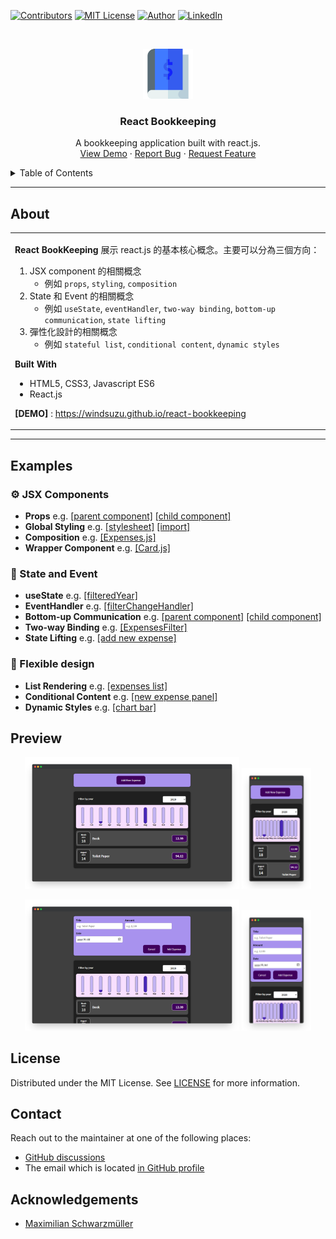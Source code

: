 <!--
*** Thanks for checking out the react-bookkeeping. If you have a suggestion
*** that would make this better, please fork the repo and create a pull request
*** or simply open an issue with the tag "enhancement".
*** Thanks again! Now go create something AMAZING! :D
***
*** To avoid retyping too much info. Do a search and replace for the following:
*** github_username (that is "windsuzu"), repo_name (that is "react-bookkeeping"), project_title, project_description
-->

<!-- [![Issues][issues-shield]][issues-url] -->
<!-- [![PR Welcome][pr-welcome-shield]](#contributing) -->
[![Contributors][contributors-shield]][contributors-url]
[![MIT License][license-shield]][license-url]
[![Author][author-shield]][author-url]
[![LinkedIn][linkedin-shield]][linkedin-url]


<!-- PROJECT LOGO -->
<br />
<p align="center">
  <a href="https://windsuzu.github.io/react-bookkeeping">
    <img src="public/logo.png" alt="Bookkeeping icons created by Freepik - Flaticon" width="80" height="80">
  </a>

  <h3 align="center">React Bookkeeping</h3>

  <p align="center">
    A bookkeeping application built with react.js. 
    <br />
    <a href="https://windsuzu.github.io/react-bookkeeping">View Demo</a>
    ·
    <a href="https://github.com/windsuzu/react-bookkeeping/issues">Report Bug</a>
    ·
    <a href="https://github.com/windsuzu/react-bookkeeping/issues">Request Feature</a>
  </p>
</p>


<details>
<summary>Table of Contents</summary>

* [About](#about)
* [Examples](#examples)
  * [**⚙️ JSX Components**](#️-jsx-components)
  * [**🚥 State and Event**](#-state-and-event)
  * [**💪 Flexible design**](#-flexible-design)
* [Preview](#preview)
* [License](#license)
* [Contact](#contact)
* [Acknowledgements](#acknowledgements)

</details>

---

<!-- ABOUT THE PROJECT -->
## About

<table>
<tr>
<td>

**React BookKeeping** 展示 react.js 的基本核心概念。主要可以分為三個方向：

1. JSX component 的相關概念
   * 例如 `props`, `styling`, `composition`
2. State 和 Event 的相關概念
   * 例如 `useState`, `eventHandler`, `two-way binding`, `bottom-up communication`, `state lifting`
3. 彈性化設計的相關概念
   * 例如 `stateful list`, `conditional content`, `dynamic styles`

**Built With**

* HTML5, CSS3, Javascript ES6
* React.js

**[DEMO]** : https://windsuzu.github.io/react-bookkeeping

</td>
</tr>
</table>

---

## Examples

### **⚙️ JSX Components**

- **Props** e.g. [[parent component]](https://github.com/windsuzu/react-bookkeeping/blob/main/src/components/Expenses/ExpensesList.js#L13-L18) [[child component]](https://github.com/windsuzu/react-bookkeeping/blob/main/src/components/Expenses/ExpenseItem.js#L6-L18)
- **Global Styling** e.g. [[stylesheet]](https://github.com/windsuzu/react-bookkeeping/blob/main/src/components/Expenses/Expenses.css#L1-L8) [[import]](https://github.com/windsuzu/react-bookkeeping/blob/main/src/components/Expenses/Expenses.js#L6)
- **Composition** e.g. [[Expenses.js]](https://github.com/windsuzu/react-bookkeeping/blob/main/src/components/Expenses/Expenses.js#L21-L28)
- **Wrapper Component** e.g. [[Card.js]](https://github.com/windsuzu/react-bookkeeping/blob/main/src/components/UI/Card.js#L4-L6)

### **🚥 State and Event**

- **useState** e.g. [[filteredYear]](https://github.com/windsuzu/react-bookkeeping/blob/main/src/components/Expenses/Expenses.js#L9)
- **EventHandler** e.g. [[filterChangeHandler]](https://github.com/windsuzu/react-bookkeeping/blob/main/src/components/Expenses/ExpensesFilter.js#L5)
- **Bottom-up Communication** e.g. [[parent component]](https://github.com/windsuzu/react-bookkeeping/blob/main/src/components/Expenses/Expenses.js#L24) [[child component]](https://github.com/windsuzu/react-bookkeeping/blob/main/src/components/Expenses/ExpensesFilter.js#L5)
- **Two-way Binding** e.g. [[ExpensesFilter]](https://github.com/windsuzu/react-bookkeeping/blob/main/src/components/Expenses/Expenses.js#L22-L25)
- **State Lifting** e.g. [[add new expense]](https://github.com/windsuzu/react-bookkeeping/blob/main/src/App.js#L33-L44)

### **💪 Flexible design**

- **List Rendering** e.g. [[expenses list]](https://github.com/windsuzu/react-bookkeeping/blob/main/src/components/Expenses/ExpensesList.js#L12-L19)
- **Conditional Content** e.g. [[new expense panel]](https://github.com/windsuzu/react-bookkeeping/blob/main/src/components/NewExpense/NewExpense.js#L21-L35)
- **Dynamic Styles** e.g. [[chart bar]](https://github.com/windsuzu/react-bookkeeping/blob/main/src/components/Chart/ChartBar.js#L5-L16)

## Preview

<p align="center">
  <img src="images/web/1.png" width=68%>
  <img src="images/phone/1.png" width=22%>
</p>
<p align="center">
  <img src="images/web/2.png" width=68%>
  <img src="images/phone/2.png" width=22%>
</p>

## License

Distributed under the MIT License. See [LICENSE](https://github.com/windsuzu/react-bookkeeping/blob/main/LICENSE) for more information.

## Contact

Reach out to the maintainer at one of the following places:

* [GitHub discussions](https://github.com/windsuzu/react-bookkeeping/discussions)
* The email which is located [in GitHub profile](https://github.com/windsuzu)


## Acknowledgements

* [Maximilian Schwarzmüller](https://www.udemy.com/user/maximilian-schwarzmuller/)

[contributors-shield]: https://img.shields.io/github/contributors/windsuzu/react-bookkeeping.svg?style=for-the-badge
[contributors-url]: https://github.com/windsuzu/react-bookkeeping/graphs/contributors
[issues-shield]: https://img.shields.io/github/issues/windsuzu/react-bookkeeping.svg?style=for-the-badge
[issues-url]: https://github.com/windsuzu/react-bookkeeping/issues
[license-shield]: https://img.shields.io/github/license/windsuzu/react-bookkeeping.svg?style=for-the-badge&label=license
[license-url]: https://github.com/windsuzu/react-bookkeeping/blob/main/LICENSE
[linkedin-shield]: https://img.shields.io/badge/-LinkedIn-black.svg?style=for-the-badge&logo=linkedin&colorB=555
[linkedin-url]: https://linkedin.com/in/windsuzu
[pr-welcome-shield]: https://shields.io/badge/PRs-Welcome-ff69b4?style=for-the-badge
[author-shield]: https://shields.io/badge/Made_with_%E2%9D%A4_by-windsuzu-F4A92F?style=for-the-badge
[author-url]: https://github.com/windsuzu

